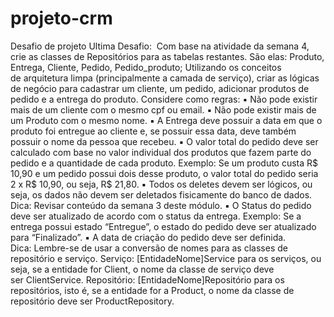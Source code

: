 # projeto-crm
Desafio de projeto Ultima
      Desafio: 
          Com base na atividade da semana 4, crie as classes de Repositórios para as tabelas restantes. São elas: Produto, Entrega, Cliente, Pedido, Pedido_produto;
      Utilizando os conceitos de arquitetura limpa (principalmente a camada de serviço), criar as lógicas de negócio para cadastrar um cliente, um pedido, adicionar produtos de pedido e a entrega do produto.
          Considere como regras:
          ▪ Não pode existir mais de um cliente com o mesmo cpf ou email.
            ▪ Não pode existir mais de um Produto com o mesmo nome.
            ▪ A Entrega deve possuir a data em que o produto foi entregue ao cliente e, se possuir essa data, deve também possuir o nome da pessoa que recebeu.
            ▪ O valor total do pedido deve ser calculado com base no valor individual dos produtos que fazem parte do pedido e a quantidade de cada produto.
                  Exemplo: Se um produto custa R$ 10,90 e um pedido possui dois desse produto, o valor total do pedido seria 2 x R$ 10,90, ou seja, R$ 21,80.
            ▪ Todos os deletes devem ser lógicos, ou seja, os dados não devem ser deletados fisicamente do banco de dados.
                  Dica: Revisar conteúdo da semana 3 deste módulo.
            ▪ O Status do pedido deve ser atualizado de acordo com o status da entrega.
                  Exemplo: Se a entrega possui estado “Entregue”, o estado do pedido deve ser atualizado para “Finalizado”.
            ▪ A data de criação do pedido deve ser definida.
Dica: Lembre-se de usar a conversão de nomes para as classes de repositório e serviço.
      Serviço: [EntidadeNome]Service para os serviços, ou seja, se a entidade for Client, o nome da classe de serviço deve ser ClientService.
      Repositório: [EntidadeNome]Repositório para os repositórios, isto é, se a entidade for a Product, o nome da classe de repositório deve ser ProductRepository.
